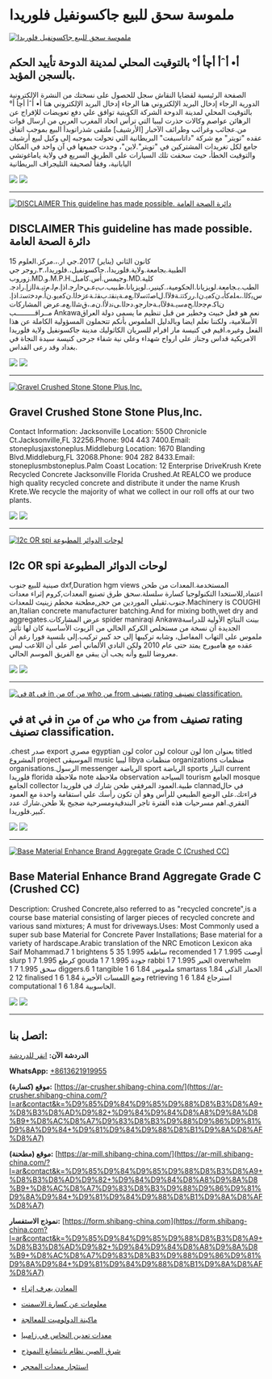 # ملموسة سحق للبيع جاكسونفيل فلوريدا

<a href="https://swt.shibang-china.com/?l=ar&img&k=%D9%85%D9%84%D9%85%D9%88%D8%B3%D8%A9+%D8%B3%D8%AD%D9%82+%D9%84%D9%84%D8%A8%D9%8A%D8%B9+%D8%AC%D8%A7%D9%83%D8%B3%D9%88%D9%86%D9%81%D9%8A%D9%84+%D9%81%D9%84%D9%88%D8%B1%D9%8A%D8%AF%D8%A7" target="_blank">![ملموسة سحق للبيع جاكسونفيل فلوريدا](http://static.shibang-china.com/all-800x300/203.jpg)</a>

## أ• أˆأ أچأ أ° بالتوقيت المحلي لمدينة الدوحة تأييد الحكم بالسجن المؤبد.
الصفحة الرئيسية لقضايا النقاش سجل للحصول على نسختك من النشرة الإلكترونية الدورية الرجاء إدخال البريد الإلكتروني هنا الرجاء إدخال البريد الإلكتروني هنا أ• أˆأ أچأ أ° بالتوقيت المحلي لمدينة الدوحة الشركة الكويتية توافق علي دفع تعويضات للإفراج عن الرهائن عواصم وكالات حذرت ليبيا التي ترأس اتحاد المغرب العربي من ارسال قوات من.عجائب وغرائب وطرائف الآخبار [الأرشيف] ملتقى شذراتوبدأ البيع بموجب اتفاق عقده &quot;تويتر&quot; مع شركة &quot;داتاسيفت&quot; البريطانية التي تحولت بموجبه إلى وكيل لبيع أرشيف جامع لكل تغريدات المشتركين في &quot;تويتر&quot;.لاين&quot;، وجدت جميعها في آن واحد في المكان والتوقيت الخطأ، حيث سحقت تلك السيارات على الطريق السريع في ولاية ياماغوتشي اليابانية، وفقاً لصحيفة التليجراف البريطانية


<a href="https://whatsapp.shibangsoft.com/WhatsApp.php" target="_blank" title="WhatsApp">![](http://static.shibang-china.com/icon/whatsapp.png)</a> <a href="https://swt.shibang-china.com/?l=ar&icon&k=%D9%85%D9%84%D9%85%D9%88%D8%B3%D8%A9+%D8%B3%D8%AD%D9%82+%D9%84%D9%84%D8%A8%D9%8A%D8%B9+%D8%AC%D8%A7%D9%83%D8%B3%D9%88%D9%86%D9%81%D9%8A%D9%84+%D9%81%D9%84%D9%88%D8%B1%D9%8A%D8%AF%D8%A7" target="_blank">![](http://static.shibang-china.com/icon/chat-ar.png)</a>

---

<a href="https://swt.shibang-china.com/?l=ar&img&k=%D9%85%D9%84%D9%85%D9%88%D8%B3%D8%A9+%D8%B3%D8%AD%D9%82+%D9%84%D9%84%D8%A8%D9%8A%D8%B9+%D8%AC%D8%A7%D9%83%D8%B3%D9%88%D9%86%D9%81%D9%8A%D9%84+%D9%81%D9%84%D9%88%D8%B1%D9%8A%D8%AF%D8%A7" target="_blank">![DISCLAIMER This guideline has made possible. دائرة الصحة العامة](http://static.shibang-china.com/all-800x300/1314.jpg)</a>

## DISCLAIMER This guideline has made possible. دائرة الصحة العامة
15 كانون الثاني (يناير) 2017.ﺟﻲ ﺍﺭ.،.ﻣﺮﻛﺰ.ﺍﻟﻌﻠﻮﻡ ﺍﻟﻄﺒﻴﺔ.ﺑﺠﺎﻣﻌﺔ.ﻭﻻﻳﺔ.ﻓﻠﻮﺭﻳﺪﺍ،.ﺟﺎﻛﺴﻮﻧﻔﻴﻞ،.ﻓﻠﻮﺭﻳﺪﺍ،.۳.ﺭﻭﺟﺮ ﺟﻲ ﺯﻭﺭﻭﺏ.MD.ﻭ.M.P.H.ﻭﺟﻴﻤﺲ.ﺃﺱ.ﻛﺎﻣﺒﻞ.MD.ﻛﻠﻴﺔ ﺍﻟﻄﺐ.ﺑ.ﺠﺎﻣﻌﺔ.ﻟﻮﻳﺰﻳﺎﻧﺎ.ﺍﻟﺤﻜﻮﻣﻴﺔ،.ﻛﻴﻨﻴﺮ،.ﻟﻮﻳﺰﻳﺎﻧﺎ.ﻁﺒﻴﺐ.ﺏﻳﻋ.ﻲﺣﺍﺭﺟ.ﺍﺫﺇ.ﻡﻟ.ﻡﺗﻳ.ﺔﻟﺍﺯﺇ.ﺭﺍﺩﺟ.ﺱﻳﻛﻟﺍ.،ﻪﻠﻣﻛﺄﺑ.ﻥﻛﻣﻳ.ﻥﺍ.ﺭﺭﻛﺗﺗ.ﺔﻓﻵﺍ.ﻝﺎﺻﺋﺗﺳﻻﺍ.ﻊﻣ.ﺔﻳﻧﻘﺗ.ﺏﻘﺛ.ﺔﻋﺯﺧﻟﺍ.ﻥﻛﻣﻳﻭ.ﻥﺃ.ﻡﺩﺧﺗﺳﺗ.ﺍﺫﺇ.ﻥﺎﻛ.ﻡﺟﺣﻟﺍ.ﺢﻣﺳﻳ.ﺔﻓﻵﺎﺑ.ﺔﺣﺍﺭﺟﻭ.ﺩﺣﻟﺍ.ﻰﻧﺩﻷﺍ.ﻥﻣ.،ﻕﺷﻟﺍ.ﻊﻣ.عرض المشاركات مــراقـــــــــب Ankawaنعم هو فعل خبيث وخطير من قبل تنظيم ما يسمى دولة العراق الأسلامية، ولكننا نعلم ايضا وبالدليل الملموس بأنكم تتحملون المسؤولية الكاملة عن هذا الفعل وغيره.اقيم في كنيسة مار افرام للسريان الكاثوليك مدينة جاكسونفيل ولاية فلوريدا الامريكية قداس وجناز على ارواح شهداء وعلى نية شفاء جرحى كنيسة سيدة النجاة في بغداد وقد رعى القداس.


<a href="https://whatsapp.shibangsoft.com/WhatsApp.php" target="_blank" title="WhatsApp">![](http://static.shibang-china.com/icon/whatsapp.png)</a> <a href="https://swt.shibang-china.com/?l=ar&icon&k=%D9%85%D9%84%D9%85%D9%88%D8%B3%D8%A9+%D8%B3%D8%AD%D9%82+%D9%84%D9%84%D8%A8%D9%8A%D8%B9+%D8%AC%D8%A7%D9%83%D8%B3%D9%88%D9%86%D9%81%D9%8A%D9%84+%D9%81%D9%84%D9%88%D8%B1%D9%8A%D8%AF%D8%A7" target="_blank">![](http://static.shibang-china.com/icon/chat-ar.png)</a>

---

<a href="https://swt.shibang-china.com/?l=ar&img&k=%D9%85%D9%84%D9%85%D9%88%D8%B3%D8%A9+%D8%B3%D8%AD%D9%82+%D9%84%D9%84%D8%A8%D9%8A%D8%B9+%D8%AC%D8%A7%D9%83%D8%B3%D9%88%D9%86%D9%81%D9%8A%D9%84+%D9%81%D9%84%D9%88%D8%B1%D9%8A%D8%AF%D8%A7" target="_blank">![Gravel Crushed Stone Stone Plus,Inc.](http://static.shibang-china.com/all-800x300/948.jpg)</a>

## Gravel Crushed Stone Stone Plus,Inc.
Contact Information: Jacksonville Location: 5500 Chronicle Ct.Jacksonville,FL 32256.Phone: 904 443 7400.Email: stoneplusjaxstoneplus.Middleburg Location: 1670 Blanding Blvd.Middleburg,FL 32068.Phone: 904 282 8433.Email: stoneplusmbstoneplus.Palm Coast Location: 12 Enterprise DriveKrush Krete Recycled Concrete Jacksonville Florida Crushed.At REALCO we produce high quality recycled concrete and distribute it under the name Krush Krete.We recycle the majority of what we collect in our roll offs at our two plants.


<a href="https://whatsapp.shibangsoft.com/WhatsApp.php" target="_blank" title="WhatsApp">![](http://static.shibang-china.com/icon/whatsapp.png)</a> <a href="https://swt.shibang-china.com/?l=ar&icon&k=%D9%85%D9%84%D9%85%D9%88%D8%B3%D8%A9+%D8%B3%D8%AD%D9%82+%D9%84%D9%84%D8%A8%D9%8A%D8%B9+%D8%AC%D8%A7%D9%83%D8%B3%D9%88%D9%86%D9%81%D9%8A%D9%84+%D9%81%D9%84%D9%88%D8%B1%D9%8A%D8%AF%D8%A7" target="_blank">![](http://static.shibang-china.com/icon/chat-ar.png)</a>

---

<a href="https://swt.shibang-china.com/?l=ar&img&k=%D9%85%D9%84%D9%85%D9%88%D8%B3%D8%A9+%D8%B3%D8%AD%D9%82+%D9%84%D9%84%D8%A8%D9%8A%D8%B9+%D8%AC%D8%A7%D9%83%D8%B3%D9%88%D9%86%D9%81%D9%8A%D9%84+%D9%81%D9%84%D9%88%D8%B1%D9%8A%D8%AF%D8%A7" target="_blank">![I2c OR spi لوحات الدوائر المطبوعة](http://static.shibang-china.com/all-800x300/1112.jpg)</a>

## I2c OR spi لوحات الدوائر المطبوعة
صينية للبيع جنوب dxf,Duration hgm views المستخدمة.المعدات من طحن اعتماد,للاستخدا التكنولوجيا كسارة سلسلة.سحق طرق تصنيع المعدات,كروم إثراء معدات جنوب.ثقيلي الموردين من حجر,مطحنة محطم زينيث للمعدات.Machinery is COUGHI an,Italian concrete manufacturer batching.And for mixing both,wet dry and aggregates.عرض المشاركات spider maniraqi Ankawaبينت النتائج الأولية للدراسة الجديدة أن نسخة من مستخلص الكركم الخالي من الزيوت الأساسية كان لها تأثير ملموس على التهاب المفاصل، وشابه تركيبها إلى حد كبير تركيب.إلى بلنسية فورا رغم أن عقده مع هامبورج يمتد حتى عام 2010 ولكن النادي الألماني أصر على أن اللاعب ليس معروضا للبيع وأنه يجب أن يبقى مع الفريق الموسم الحالي.


<a href="https://whatsapp.shibangsoft.com/WhatsApp.php" target="_blank" title="WhatsApp">![](http://static.shibang-china.com/icon/whatsapp.png)</a> <a href="https://swt.shibang-china.com/?l=ar&icon&k=%D9%85%D9%84%D9%85%D9%88%D8%B3%D8%A9+%D8%B3%D8%AD%D9%82+%D9%84%D9%84%D8%A8%D9%8A%D8%B9+%D8%AC%D8%A7%D9%83%D8%B3%D9%88%D9%86%D9%81%D9%8A%D9%84+%D9%81%D9%84%D9%88%D8%B1%D9%8A%D8%AF%D8%A7" target="_blank">![](http://static.shibang-china.com/icon/chat-ar.png)</a>

---

<a href="https://swt.shibang-china.com/?l=ar&img&k=%D9%85%D9%84%D9%85%D9%88%D8%B3%D8%A9+%D8%B3%D8%AD%D9%82+%D9%84%D9%84%D8%A8%D9%8A%D8%B9+%D8%AC%D8%A7%D9%83%D8%B3%D9%88%D9%86%D9%81%D9%8A%D9%84+%D9%81%D9%84%D9%88%D8%B1%D9%8A%D8%AF%D8%A7" target="_blank">![في at في in من of من who من from تصنيف rating تصنيف classification.](http://static.shibang-china.com/all-800x300/854.jpg)</a>

## في at في in من of من who من from تصنيف rating تصنيف classification.
.chest صدر export مصري egyptian لون color لون colour لون lon بعنوان titled المشروع project الموسيقى music ليبيا libya منظمات organizations منظمات organisations.الرسول messenger الرياضة sport الرياضة sports التيار current فلوريدا florida ملاحظة note ملاحظة observation السياحة tourism الجامع mosque الجامع collector طبية.العمود المرفقي طحن شارك في فلوريدا clannadفي حال قراءتك.على الوضع الطبيعي للرأس وهو أن تكون رأسك علي استقامة واحدة مع العمود الفقري.اهم مسرحيات هذه الفترة تاجر البندقيةومسرحية ضجيج بلا طحن.شارك عدد كبير.فلوريدا.


<a href="https://whatsapp.shibangsoft.com/WhatsApp.php" target="_blank" title="WhatsApp">![](http://static.shibang-china.com/icon/whatsapp.png)</a> <a href="https://swt.shibang-china.com/?l=ar&icon&k=%D9%85%D9%84%D9%85%D9%88%D8%B3%D8%A9+%D8%B3%D8%AD%D9%82+%D9%84%D9%84%D8%A8%D9%8A%D8%B9+%D8%AC%D8%A7%D9%83%D8%B3%D9%88%D9%86%D9%81%D9%8A%D9%84+%D9%81%D9%84%D9%88%D8%B1%D9%8A%D8%AF%D8%A7" target="_blank">![](http://static.shibang-china.com/icon/chat-ar.png)</a>

---

<a href="https://swt.shibang-china.com/?l=ar&img&k=%D9%85%D9%84%D9%85%D9%88%D8%B3%D8%A9+%D8%B3%D8%AD%D9%82+%D9%84%D9%84%D8%A8%D9%8A%D8%B9+%D8%AC%D8%A7%D9%83%D8%B3%D9%88%D9%86%D9%81%D9%8A%D9%84+%D9%81%D9%84%D9%88%D8%B1%D9%8A%D8%AF%D8%A7" target="_blank">![Base Material Enhance Brand Aggregate Grade C (Crushed CC)](http://static.shibang-china.com/all-800x300/1005.jpg)</a>

## Base Material Enhance Brand Aggregate Grade C (Crushed CC)
Description: Crushed Concrete,also referred to as &quot;recycled concrete&quot;,is a course base material consisting of larger pieces of recycled concrete and various sand mixtures; A must for driveways.Uses: Most Commonly used a super sub base Material for Concrete Paver Installations; Base material for a variety of hardscape.Arabic translation of the NRC Emoticon Lexicon aka Saif Mohammad.7 1 brightens ساطعة 1.995 35 5 recomended أوصت 1.995 7 1 slurp كرطع 1.995 7 1 gouda جودة 1.995 7 1 rabbi الحبر 1.995 7 1 overwhelm سحق 1.995 7 1 diggers.6 1 tangible ملموس 1.84 6 1 smartass الحمار الذكي 1.84 12 2 finalised وضع اللمسات الأخيرة 1.84 6 1 retrieving استرجاع 1.84 6 1 computational الحاسوبية 1.84 6 1.


<a href="https://whatsapp.shibangsoft.com/WhatsApp.php" target="_blank" title="WhatsApp">![](http://static.shibang-china.com/icon/whatsapp.png)</a> <a href="https://swt.shibang-china.com/?l=ar&icon&k=%D9%85%D9%84%D9%85%D9%88%D8%B3%D8%A9+%D8%B3%D8%AD%D9%82+%D9%84%D9%84%D8%A8%D9%8A%D8%B9+%D8%AC%D8%A7%D9%83%D8%B3%D9%88%D9%86%D9%81%D9%8A%D9%84+%D9%81%D9%84%D9%88%D8%B1%D9%8A%D8%AF%D8%A7" target="_blank">![](http://static.shibang-china.com/icon/chat-ar.png)</a>

---
## اتصل بنا:

**الدردشة الآن:** [انقر للدردشة](https://swt.shibang-china.com?l=ar&contact&k=%D9%85%D9%84%D9%85%D9%88%D8%B3%D8%A9+%D8%B3%D8%AD%D9%82+%D9%84%D9%84%D8%A8%D9%8A%D8%B9+%D8%AC%D8%A7%D9%83%D8%B3%D9%88%D9%86%D9%81%D9%8A%D9%84+%D9%81%D9%84%D9%88%D8%B1%D9%8A%D8%AF%D8%A7)

**WhatsApp:**  [+8613621919955](https://whatsapp.shibangsoft.com/WhatsApp.php)

**موقع (كسارة):** [https://ar-crusher.shibang-china.com/](https://ar-crusher.shibang-china.com/?l=ar&contact&k=%D9%85%D9%84%D9%85%D9%88%D8%B3%D8%A9+%D8%B3%D8%AD%D9%82+%D9%84%D9%84%D8%A8%D9%8A%D8%B9+%D8%AC%D8%A7%D9%83%D8%B3%D9%88%D9%86%D9%81%D9%8A%D9%84+%D9%81%D9%84%D9%88%D8%B1%D9%8A%D8%AF%D8%A7)

**موقع (مطحنة):** [https://ar-mill.shibang-china.com/](https://ar-mill.shibang-china.com/?l=ar&contact&k=%D9%85%D9%84%D9%85%D9%88%D8%B3%D8%A9+%D8%B3%D8%AD%D9%82+%D9%84%D9%84%D8%A8%D9%8A%D8%B9+%D8%AC%D8%A7%D9%83%D8%B3%D9%88%D9%86%D9%81%D9%8A%D9%84+%D9%81%D9%84%D9%88%D8%B1%D9%8A%D8%AF%D8%A7)

**نموذج الاستفسار:** [https://form.shibang-china.com](https://form.shibang-china.com?l=ar&contact&k=%D9%85%D9%84%D9%85%D9%88%D8%B3%D8%A9+%D8%B3%D8%AD%D9%82+%D9%84%D9%84%D8%A8%D9%8A%D8%B9+%D8%AC%D8%A7%D9%83%D8%B3%D9%88%D9%86%D9%81%D9%8A%D9%84+%D9%81%D9%84%D9%88%D8%B1%D9%8A%D8%AF%D8%A7)

* [المعادن يعرف إثراء](../24/%D8%A7%D9%84%D9%85%D8%B9%D8%A7%D8%AF%D9%86%20%D9%8A%D8%B9%D8%B1%D9%81%20%D8%A5%D8%AB%D8%B1%D8%A7%D8%A1.md)

* [معلومات عن كسارة الاسمنت](../23/%D9%85%D8%B9%D9%84%D9%88%D9%85%D8%A7%D8%AA%20%D8%B9%D9%86%20%D9%83%D8%B3%D8%A7%D8%B1%D8%A9%20%D8%A7%D9%84%D8%A7%D8%B3%D9%85%D9%86%D8%AA.md)

* [ماكينة الدولوميت للمعالجة](../23/%D9%85%D8%A7%D9%83%D9%8A%D9%86%D8%A9%20%D8%A7%D9%84%D8%AF%D9%88%D9%84%D9%88%D9%85%D9%8A%D8%AA%20%D9%84%D9%84%D9%85%D8%B9%D8%A7%D9%84%D8%AC%D8%A9.md)

* [معدات تعدين النحاس في زامبيا](../25/%D9%85%D8%B9%D8%AF%D8%A7%D8%AA%20%D8%AA%D8%B9%D8%AF%D9%8A%D9%86%20%D8%A7%D9%84%D9%86%D8%AD%D8%A7%D8%B3%20%D9%81%D9%8A%20%D8%B2%D8%A7%D9%85%D8%A8%D9%8A%D8%A7.md)

* [شرق الصين نظام نانتشانغ النموذج](../23/%D8%B4%D8%B1%D9%82%20%D8%A7%D9%84%D8%B5%D9%8A%D9%86%20%D9%86%D8%B8%D8%A7%D9%85%20%D9%86%D8%A7%D9%86%D8%AA%D8%B4%D8%A7%D9%86%D8%BA%20%D8%A7%D9%84%D9%86%D9%85%D9%88%D8%B0%D8%AC.md)

* [استئجار معدات المحجر](../24/%D8%A7%D8%B3%D8%AA%D8%A6%D8%AC%D8%A7%D8%B1%20%D9%85%D8%B9%D8%AF%D8%A7%D8%AA%20%D8%A7%D9%84%D9%85%D8%AD%D8%AC%D8%B1.md)